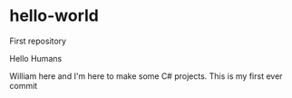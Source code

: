 # hello-world
First repository

Hello Humans

William here and I'm here to make some C# projects. This is my first ever commit
